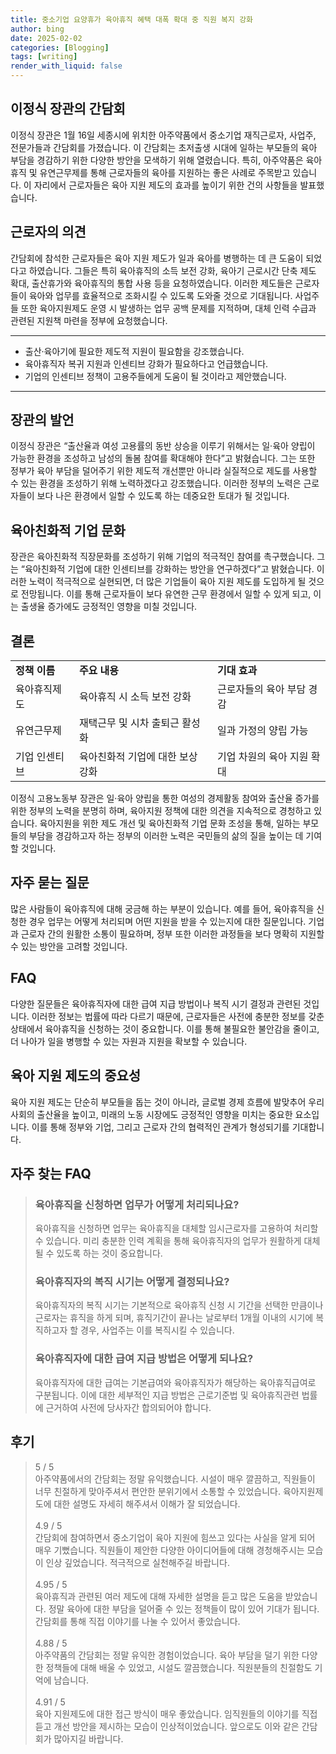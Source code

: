```yaml
---
title: 중소기업 요양휴가 육아휴직 혜택 대폭 확대 중 직원 복지 강화
author: bing
date: 2025-02-02
categories: [Blogging]
tags: [writing]
render_with_liquid: false
---
```



<h2 id='이정식 장관의 간담회'>이정식 장관의 간담회</h2>

<p>이정식 장관은 1월 16일 세종시에 위치한 아주약품에서 중소기업 재직근로자, 사업주, 전문가들과 간담회를 가졌습니다. 이 간담회는 초저출생 시대에 일하는 부모들의 육아 부담을 경감하기 위한 다양한 방안을 모색하기 위해 열렸습니다. 특히, 아주약품은 육아휴직 및 유연근무제를 통해 근로자들의 육아를 지원하는 좋은 사례로 주목받고 있습니다. 이 자리에서 근로자들은 육아 지원 제도의 효과를 높이기 위한 건의 사항들을 발표했습니다.</p>

<h2 id='근로자의 의견'>근로자의 의견</h2>

<p>간담회에 참석한 근로자들은 육아 지원 제도가 일과 육아를 병행하는 데 큰 도움이 되었다고 하였습니다. 그들은 특히 육아휴직의 소득 보전 강화, 육아기 근로시간 단축 제도 확대, 출산휴가와 육아휴직의 통합 사용 등을 요청하였습니다. 이러한 제도들은 근로자들이 육아와 업무를 효율적으로 조화시킬 수 있도록 도와줄 것으로 기대됩니다. 사업주들 또한 육아지원제도 운영 시 발생하는 업무 공백 문제를 지적하며, 대체 인력 수급과 관련된 지원책 마련을 정부에 요청했습니다.</p>

<hr />

<ul>
    <li>출산·육아기에 필요한 제도적 지원이 필요함을 강조했습니다.</li>
    <li>육아휴직자 복귀 지원과 인센티브 강화가 필요하다고 언급했습니다.</li>
    <li>기업의 인센티브 정책이 고용주들에게 도움이 될 것이라고 제안했습니다.</li>
</ul>

<hr />

<h2 id='장관의 발언'>장관의 발언</h2>

<p>이정식 장관은 “출산율과 여성 고용률의 동반 상승을 이루기 위해서는 일·육아 양립이 가능한 환경을 조성하고 남성의 돌봄 참여를 확대해야 한다”고 밝혔습니다. 그는 또한 정부가 육아 부담을 덜어주기 위한 제도적 개선뿐만 아니라 실질적으로 제도를 사용할 수 있는 환경을 조성하기 위해 노력하겠다고 강조했습니다. 이러한 정부의 노력은 근로자들이 보다 나은 환경에서 일할 수 있도록 하는 데중요한 토대가 될 것입니다.</p>

<h2 id='육아친화적 기업 문화'>육아친화적 기업 문화</h2>

<p>장관은 육아친화적 직장문화를 조성하기 위해 기업의 적극적인 참여를 촉구했습니다. 그는 “육아친화적 기업에 대한 인센티브를 강화하는 방안을 연구하겠다”고 밝혔습니다. 이러한 노력이 적극적으로 실현되면, 더 많은 기업들이 육아 지원 제도를 도입하게 될 것으로 전망됩니다. 이를 통해 근로자들이 보다 유연한 근무 환경에서 일할 수 있게 되고, 이는 출생율 증가에도 긍정적인 영향을 미칠 것입니다.</p>

<h2 id='결론'>결론</h2>

<table>
    <tr>
        <td><b>정책 이름</b></td>
        <td><b>주요 내용</b></td>
        <td><b>기대 효과</b></td>
    </tr>
    <tr>
        <td>육아휴직제도</td>
        <td>육아휴직 시 소득 보전 강화</td>
        <td>근로자들의 육아 부담 경감</td>
    </tr>
    <tr>
        <td>유연근무제</td>
        <td>재택근무 및 시차 출퇴근 활성화</td>
        <td>일과 가정의 양립 가능</td>
    </tr>
    <tr>
        <td>기업 인센티브</td>
        <td>육아친화적 기업에 대한 보상 강화</td>
        <td>기업 차원의 육아 지원 확대</td>
    </tr>
</table>

<p>이정식 고용노동부 장관은 일·육아 양립을 통한 여성의 경제활동 참여와 출산율 증가를 위한 정부의 노력을 분명히 하며, 육아지원 정책에 대한 의견을 지속적으로 경청하고 있습니다. 육아지원을 위한 제도 개선 및 육아친화적 기업 문화 조성을 통해, 일하는 부모들의 부담을 경감하고자 하는 정부의 이러한 노력은 국민들의 삶의 질을 높이는 데 기여할 것입니다.</p>

<h2 id='자주 묻는 질문'>자주 묻는 질문</h2>

<p>많은 사람들이 육아휴직에 대해 궁금해 하는 부분이 있습니다. 예를 들어, 육아휴직을 신청한 경우 업무는 어떻게 처리되며 어떤 지원을 받을 수 있는지에 대한 질문입니다. 기업과 근로자 간의 원활한 소통이 필요하며, 정부 또한 이러한 과정들을 보다 명확히 지원할 수 있는 방안을 고려할 것입니다.</p>

<h2 id='FAQ'>FAQ</h2>

<p>다양한 질문들은 육아휴직자에 대한 급여 지급 방법이나 복직 시기 결정과 관련된 것입니다. 이러한 정보는 법률에 따라 다르기 때문에, 근로자들은 사전에 충분한 정보를 갖춘 상태에서 육아휴직을 신청하는 것이 중요합니다. 이를 통해 불필요한 불안감을 줄이고, 더 나아가 일을 병행할 수 있는 자원과 지원을 확보할 수 있습니다.</p>

<h2 id='육아 지원 제도의 중요성'>육아 지원 제도의 중요성</h2>

<p>육아 지원 제도는 단순히 부모들을 돕는 것이 아니라, 글로벌 경제 흐름에 발맞추어 우리 사회의 출산율을 높이고, 미래의 노동 시장에도 긍정적인 영향을 미치는 중요한 요소입니다. 이를 통해 정부와 기업, 그리고 근로자 간의 협력적인 관계가 형성되기를 기대합니다.</p>


<h2 id='자주_찾는_FAQ'>자주 찾는 FAQ</h2>
<div itemscope="" itemtype="https://schema.org/FAQPage"> 
<blockquote> 
<div itemscope="" itemprop="mainEntity" itemtype="https://schema.org/Question"> 
<h3 itemprop="name">육아휴직을 신청하면 업무가 어떻게 처리되나요?</h3> 
<div itemscope="" itemprop="acceptedAnswer" itemtype="https://schema.org/Answer"> 
<span itemprop="text"> 
<p>육아휴직을 신청하면 업무는 육아휴직을 대체할 임시근로자를 고용하여 처리할 수 있습니다. 미리 충분한 인력 계획을 통해 육아휴직자의 업무가 원활하게 대체될 수 있도록 하는 것이 중요합니다.</p> 
</span> 
</div> 
</div> 

<div itemscope="" itemprop="mainEntity" itemtype="https://schema.org/Question"> 
<h3 itemprop="name">육아휴직자의 복직 시기는 어떻게 결정되나요?</h3> 
<div itemscope="" itemprop="acceptedAnswer" itemtype="https://schema.org/Answer"> 
<span itemprop="text"> 
<p>육아휴직자의 복직 시기는 기본적으로 육아휴직 신청 시 기간을 선택한 만큼이나 근로자는 휴직을 하게 되며, 휴직기간이 끝나는 날로부터 1개월 이내의 시기에 복직하고자 할 경우, 사업주는 이를 복직시킬 수 있습니다.</p> 
</span> 
</div> 
</div> 

<div itemscope="" itemprop="mainEntity" itemtype="https://schema.org/Question"> 
<h3 itemprop="name">육아휴직자에 대한 급여 지급 방법은 어떻게 되나요?</h3> 
<div itemscope="" itemprop="acceptedAnswer" itemtype="https://schema.org/Answer"> 
<span itemprop="text"> 
<p>육아휴직자에 대한 급여는 기본급여와 육아휴직자가 해당하는 육아휴직급여로 구분됩니다. 이에 대한 세부적인 지급 방법은 근로기준법 및 육아휴직관련 법률에 근거하여 사전에 당사자간 합의되어야 합니다.</p> 
</span> 
</div> 
</div> 

</blockquote> 
</div>
<h2 id='후기'>후기</h2>
<div itemscope itemtype="https://schema.org/Product">
  <blockquote>
  <div itemprop="review" itemscope itemtype="https://schema.org/Review">
      <div itemprop="reviewRating" itemscope itemtype="https://schema.org/Rating"> <span itemprop="ratingValue">5</span> / <span itemprop="bestRating">5</span> </div>
      <span itemprop="reviewBody">아주약품에서의 간담회는 정말 유익했습니다. 시설이 매우 깔끔하고, 직원들이 너무 친절하게 맞아주셔서 편안한 분위기에서 소통할 수 있었습니다. 육아지원제도에 대한 설명도 자세히 해주셔서 이해가 잘 되었습니다.</span>
  </div>
  <br>
  <div itemprop="review" itemscope itemtype="https://schema.org/Review">
      <div itemprop="reviewRating" itemscope itemtype="https://schema.org/Rating"> <span itemprop="ratingValue">4.9</span> / <span itemprop="bestRating">5</span> </div>
      <span itemprop="reviewBody">간담회에 참여하면서 중소기업이 육아 지원에 힘쓰고 있다는 사실을 알게 되어 매우 기뻤습니다. 직원들이 제안한 다양한 아이디어들에 대해 경청해주시는 모습이 인상 깊었습니다. 적극적으로 실천해주길 바랍니다.</span>
  </div>
  <br>
  <div itemprop="review" itemscope itemtype="https://schema.org/Review">
      <div itemprop="reviewRating" itemscope itemtype="https://schema.org/Rating"> <span itemprop="ratingValue">4.95</span> / <span itemprop="bestRating">5</span> </div>
      <span itemprop="reviewBody">육아휴직과 관련된 여러 제도에 대해 자세한 설명을 듣고 많은 도움을 받았습니다. 정말 육아에 대한 부담을 덜어줄 수 있는 정책들이 많이 있어 기대가 됩니다. 간담회를 통해 직접 이야기를 나눌 수 있어서 좋았습니다.</span>
  </div>
  <br>
  <div itemprop="review" itemscope itemtype="https://schema.org/Review">
      <div itemprop="reviewRating" itemscope itemtype="https://schema.org/Rating"> <span itemprop="ratingValue">4.88</span> / <span itemprop="bestRating">5</span> </div>
      <span itemprop="reviewBody">아주약품의 간담회는 정말 유익한 경험이었습니다. 육아 부담을 덜기 위한 다양한 정책들에 대해 배울 수 있었고, 시설도 깔끔했습니다. 직원분들의 친절함도 기억에 남습니다.</span>
  </div>
  <br>
  <div itemprop="review" itemscope itemtype="https://schema.org/Review">
      <div itemprop="reviewRating" itemscope itemtype="https://schema.org/Rating"> <span itemprop="ratingValue">4.91</span> / <span itemprop="bestRating">5</span> </div>
      <span itemprop="reviewBody">육아 지원제도에 대한 접근 방식이 매우 좋았습니다. 임직원들의 이야기를 직접 듣고 개선 방안을 제시하는 모습이 인상적이었습니다. 앞으로도 이와 같은 간담회가 많아지길 바랍니다.</span>
  </div>
  </blockquote>
</div>
